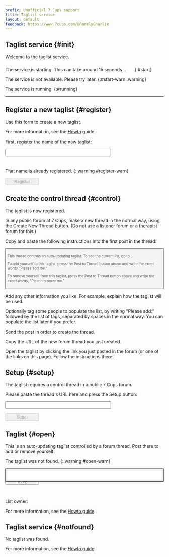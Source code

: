 ```yaml
---
prefix: Unofficial 7 Cups support
title: Taglist service
layout: default
feedback: https://www.7cups.com/@RarelyCharlie
---
```

<style>
#content>* {display: none;}
#init {display: initial;}
#running {visibility: hidden;}

span.spinner {display: inline-block; width: 24px; height:24px;
	background: no-repeat center/100% url(/assets/ajax-loader.gif);
	position: relative; top: 6px; left: 6px;}
.warning {color: #a00; background: #fee; padding: 2px 4px; margin-left: -4px; opacity: 0;}
input[type=text] {display: block; width: 24em; padding: 2px 4px; margin: 0;
	font-size: inherit;}
button {display: block; min-width: 8em; padding: 2px 4px; margin: 0 0 1em 0;}
#open-copy {display: inline-block; margin-right: 2em;}
blockquote {font-size: 80%; border: 1px solid #444; background: #f4f4f4; padding: 1ex;
	margin: 0;}
	
#open-container {position: relative; padding: 0 0 1em 0; margin-bottom: 1em;}
#open-list {width: 100%; min-height: 4em; border: 1px solid #000; padding: 1ex; font-size: 10px; line-height: 14px;
	box-shadow: inset #ccc 0 0 1ex 2px; resize: none; position: absolute; top: 0; left: 0;}
#open-list.empty {color: #aaa; text-align: center;}
#open-spin {position: absolute; left: calc(50% - 12px); top: 1em;}
</style>
<script src="https://cdnjs.cloudflare.com/ajax/libs/jquery/3.3.1/jquery.min.js"></script>
<script>
const controldomain = 'https://www.7cups.com'
const controldir = 'forum'
const serviceurl = 'https://rarelycharlie.herokuapp.com/taglist/'

Taglist = {
	key: '',
	service: null,

	api: async function (action, data) {
		//console.log('api: ' + action)
		if (!action) return
		if (!data) data = {}
		data.action = action
		var response
		try {
			response = await fetch(serviceurl, {
				method: 'POST',
				headers: {'Content-Type': 'application/json; charset=utf-8'}, 
				body: JSON.stringify(data),
				cache: 'no-cache'
				})
			}
		catch (e) {
			console.log('+++ ERROR')
			return [0, 'No connection']
			}
		if (response) {
			var body = await response.text()
			//console.log('  +api: ' + response.status + ' ' + response.statusText + ' ' + body)
			return [response.status, body]
			}
		else return [404, 'Not found']		
		},

	control: async function () { // set the control URL...
		var v = $('#setup-url').val().trim()
		var [status, text] = await this.api('control', {key: this.key, url: v})
		if (status == 200) {
			this.section('setup', false)
			this.open()
			}
		else {
			// handle failure e.g. malformed URL!
			}
		},

	copy: function () {
		var t = $('#open-list')[0]
		t.focus()
		t.select()
		var ok = document.execCommand('copy')
		if (ok) setTimeout(function () {
			if (document.selection) document.selection.empty()
    		else if (window.getSelection) window.getSelection().removeAllRanges()
			}, 500)
		$('#open-copied').text(ok? 'Copied' : 'Oops! Copying failed. Try copying manually.')
			.fadeIn(0)
		if (!ok) {
			$('#open-copy').prop('disabled', true)
			$('#open-copied').addClass('warning').css('opacity', 1)
			}
		setTimeout(function () {$('#open-copied').fadeOut(800)}, 1500)
		},
	
	init: async function () {
		this.section('init', true)
		this.key = location.search.substring(1)
		
		$('input[type=text]').on('keyup', function (event) {
			Taglist.keyup(event)
			})

		this.ping()
		await this.sleep(1)
		if (this.service === null) $('#start').show()
		},

	keyup: function () {
		var id = event.target.id, v = event.target.value.trim()
		if ($(event.target).is('[readonly]')) return
		if (id == 'register-name') {
			let b = $('#register-button') 
			b.prop('disabled', v.length < 4)
			if (event.keyCode == 13 && v.length >= 4) b.click() 
			}
		else if (id == 'setup-url'){
			let b = $('#setup-button') 
			b.prop('disabled', v = '')
			if (event.keyCode == 13 && v) b.click() 
			}
		},

	open: async function () {
		var [status, data] = await this.api('open', {key: this.key})
		//console.log('open: ' + status + ' ' + data)
		$('#open-wait').hide()
		if (status == 200) {
			this.section('open', true)
			$('#open-warn').hide()
			data = JSON.parse(data)
			$('h2#open').text(data.name)
			document.title = data.name + ' | Taglist service'
			//console.log('control: ' + data.control)
			if (!data.control) {
				this.section('open', false)
				$('h2#setup').text('Setup: ' + data.name)
				this.setup()
				}
			$('#open-control').attr('href', [controldomain, controldir, data.control].join('/')).text(data.name)
			if (data.owner) $('#open-owner')
				.attr('href', [controldomain, '@' + data.owner].join('/'))
				.text('@' + data.owner)
			var t = $('#open-list')
			$('#open-spin').hide()
			if (data.list) data.list = data.list.filter(t => t.trim() != '')
			if (data.list && data.list.length) {
				t.text(data.list.map(t => '@' + t).join(' '))
				 .removeClass('empty')
				t[0].style.height = t[0].parentNode.style.height = (t[0].scrollHeight - 10) + 'px'
				$('#open-copy').prop('disabled', false)
				let n = data.list.length
				$('#open-count').text(n == 0? 'No tags.' : (n == 1? '1 tag.' : n + ' tags.'))
				}
			else {
				t.text('\nThe list is empty')
				$('#open-copy').prop('disabled', true)
				}
			}
		else {
			this.section('notfound', true)
			}
		},
		
	ping: async function () {
		var [status, text] = await this.api('ping')
		//console.log('ping status: ' + status)
		$('#start').hide()
		if (status == 200) {
			this.section('init', false)
			$('#running').css('visibility', 'visible')
			this.service = true
			if (this.key) {
				this.open()
				}
			else {
				this.section('init', false)
				this.section('register', true)
				$('#register-spin').css('visibility', 'hidden')
				$('#register-name').focus()
				}
			}
		else {
			this.service = false
			$('#start-warn').show().css('opacity', 1)
			}
		},

	register: async function () {
		$('#register-name').prop('readonly', true)
		$('#register-spin').css('display', 'inline-block')
		var v = $('#register-name').val().trim()
		var [status, key] = await this.api('register', {name: v})
		$('#register-spin').hide()
		$('#register-button').prop('disabled', true)
		if (status == 200) {
			$('#register-warn').hide()
			$('.listname').text(v).css('visibility', 'visible')
			$('a.listname').attr('href', location.href + '?' + key)
			this.section('register', false)
			this.section('control', true)
			}
		else {
			$('#register-warn').css('opacity', 1)
			$('#register-name').prop('readonly', false).focus()
			}
		},

	setup: function () { // set up control thread...
		this.section('setup', true)
		$('#setup-url').focus()
		},

	section: function (id, show) {
		$('#' + id).nextUntil('h2').addBack()[show? 'show' : 'hide']()
		},

	sleep: async function (s) {
		await new Promise(done => setTimeout(done, 1000 * s))
		}
	}
init = function () {
	document.documentElement.style.display = 'block'
	Taglist.init()
	}
</script>

## Taglist service {#init}
Welcome to the taglist service.

The service is starting. This can take around 15 seconds...<span id="start-spin" class="spinner"></span>
{:#start}

The service is not available. Please try later.
{:#start-warn .warning}

The service is running.
{:#running}

<hr>

## Register a new taglist {#register}
Use this form to create a new taglist.

For more information, see the <a href="/howto/taglist">Howto</a> guide.

First, register the name of the new taglist:

<input type="text" id="register-name" class="register"> <span id="register-spin" class="spinner" hidden></span>

That name is already registered.
{:.warning #register-warn}

<button id="register-button" disabled onclick="Taglist.register()">Register</button>

## Create the control thread {#control}

The taglist <a href="" class="listname"></a> is now registered.

In any public forum at 7 Cups, make a new thread in the normal way, using the Create New Thread button. (Do not use a listener forum or a therapist forum for this.)

Copy and paste the following instructions into the first post in the thread:

 >This thread controls an auto-updating taglist. To see the current list, go to <a  class="listname" href=""></a>.
 >
 >To add yourself to this taglist, press the Post to Thread button above and write <i>the exact words</i> "Please add me."
 >
 >To remove yourself from this taglist, press the Post to Thread button above and write <i>the exact words</i>, "Please remove me."

Add any other information you like. For example, explain how the taglist will be used.

Optionally tag some people to populate the list, by writing "Please add:" followed by the list of tags, separated by spaces in the normal way. You can populate the list later if you prefer.

Send the post in order to create the thread.

Copy the URL of the new forum thread you just created.

Open the taglist by clicking the link you just pasted in the forum (or one of the links on this page). Follow the instructions there.

## Setup {#setup}

The taglist requires a control thread in a public 7 Cups forum.

Please paste the thread's URL here and press the Setup button:

<input type="text" id="setup-url">

<button id="setup-button" disabled onclick="Taglist.control()">Setup</button>

## Taglist {#open}

This is an auto-updating taglist controlled by a forum thread. Post there to add or remove yourself: <a id="open-control" title="Control thread for this taglist" href=""></a>

The taglist was not found.
{:.warning #open-warn}

<div id="open-container">
<textarea readonly class="empty" id="open-list" spellcheck="false"></textarea>
<span id="open-spin" class="spinner"></span>
</div>

<button class="open" id="open-copy" onclick="Taglist.copy()">Copy</button><span id="open-copied"></span>

<span id="open-count"></span><br>List owner: <a id="open-owner" title="This taglist's owner" href=""></a>

For more information, see the <a title="Taglist service documentation" href="/howto/taglist">Howto guide</a>.

## Taglist service {#notfound}

No taglist was found.

For more information, see the <a title="Taglist service documentation" href="/howto/taglist">Howto guide</a>.
